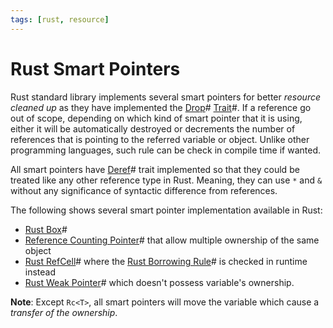 ```yaml
---
tags: [rust, resource]
---
```


# Rust Smart Pointers

Rust standard library implements several smart pointers for better *resource
cleaned up* as they have implemented the [Drop](202206221653.md)#
[Trait](202204061235.md)#. If a reference go out of scope, depending on which
kind of smart pointer that it is using, either it will be automatically
destroyed or decrements the number of references that is pointing to the
referred variable or object. Unlike other programming languages, such rule can
be check in compile time if wanted.

All smart pointers have [Deref](202206221604.md)# trait implemented so that they
could be treated like any other reference type in Rust. Meaning, they can use
`*` and `&` without any significance of syntactic difference from references.

The following shows several smart pointer implementation available in Rust:
- [Rust Box](202206221113.md)#
- [Reference Counting Pointer](202206221720.md)# that allow multiple ownership
  of the same object
- [Rust RefCell](202206232210.md)# where the [Rust Borrowing Rule](202206241126.md)#
  is checked in runtime instead
- [Rust Weak Pointer](202206251329.md)# which doesn't possess variable's
  ownership.

**Note**: Except `Rc<T>`, all smart pointers will move the variable which cause
a *transfer of the ownership*.
